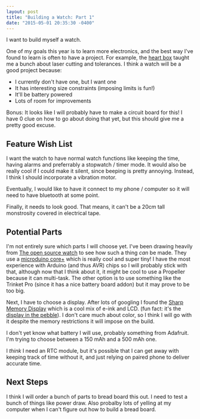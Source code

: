 ```yaml
---
layout: post
title: "Building a Watch: Part 1"
date: "2015-05-01 20:35:30 -0400"
---
```


I want to build myself a watch.

One of my goals this year is to learn more electronics, and the best way I've found to learn is often to have a project. For example, the [heart box](http://blog.tahnok.me/post/how-to-propose-to-an-engineer) taught me a bunch about laser cutting and tolerances. I think a watch will be a good project because:

 - I currently don't have one, but I want one
 - It has interesting size constraints (imposing limits is fun!)
 - It'll be battery powered
 - Lots of room for improvements

Bonus: It looks like I will probably have to make a circuit board for this! I have 0 clue on how to go about doing that yet, but this should give me a pretty good excuse.

## Feature Wish List

I want the watch to have normal watch functions like keeping the time, having alarms and preferrably a stopwatch / timer mode.
It would also be really cool if I could make it silent, since beeping is pretty annoying. Instead, I think I should incorporate a vibration motor.

Eventually, I would like to have it connect to my phone / computer so it will need to have bluetooth at some point.

Finally, it needs to look good. That means, it can't be a 20cm tall monstrosity covered in electrical tape.

## Potential Parts

I'm not entirely sure which parts I will choose yet. I've been drawing heavily from [The open source watch](http://oswatch.org/) to see how such a thing *can* be made. They use a [microduino core+](https://www.microduino.cc/module/view?id=53d7037cb6c69d00003ede53) which is really cool and super tiny! I have the most experience with Arduino (and thus AVR) chips so I will probably stick with that, although now that I think about it, it might be cool to use a Propeller because it can multi-task. The other option is to use something like the Trinket Pro (since it has a nice battery board addon) but it may prove to be too big.

Next, I have to choose a display. After lots of googling I found the [Sharp Memory Display](https://www.adafruit.com/product/1393) which is a cool mix of e-ink and LCD. (fun fact: it's the [display in the pebble](https://www.ifixit.com/Teardown/Pebble+Teardown/13319)). I don't care much about color, so I think I will go with it despite the memory restrictions it will impose on the build.

I don't yet know what battery I will use, probably something from Adafruit. I'm trying to choose between a 150 mAh and a 500 mAh one.

I *think* I need an RTC module, but it's possible that I can get away with keeping track of time without it, and just relying on paired phone to deliver accurate time.

## Next Steps

I think I will order a bunch of parts to bread board this out. I need to test a bunch of things like power draw. Also probalby lots of yelling at my computer when I can't figure out how to build a bread board.
